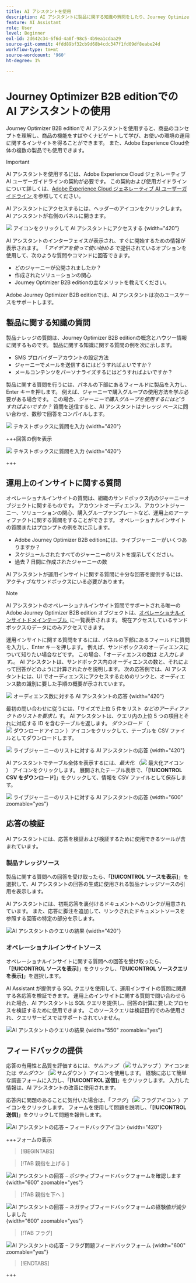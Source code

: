 ```yaml
---
title: AI アシスタントを使用
description: AI アシスタントに製品に関する知識の質問をしたり、Journey Optimizer B2B editionのジャーニー、オーディエンス、購買グループに関する運用上のインサイトを得たりします。
feature: AI Assistant
role: User
level: Beginner
exl-id: 2d642c34-6f6d-4a0f-98c5-4b9ea1cdaa29
source-git-commit: 4fdd89bf32cb9d68b4cdc347f1fd09df8eabe24d
workflow-type: tm+mt
source-wordcount: '960'
ht-degree: 1%

---
```


# Journey Optimizer B2B editionでの AI アシスタントの使用

Journey Optimizer B2B editionで AI アシスタントを使用すると、商品のコンセプトを理解し、商品の機能をすばやくナビゲートして学び、お使いの環境の運用に関するインサイトを得ることができます。 また、Adobe Experience Cloud全体の複数の製品でも使用できます。

>[!IMPORTANT]
>
>AI アシスタントを使用するには、Adobe Experience Cloud ジェネレーティブ AI ユーザーガイドラインの契約が必要です。 この契約および使用ガイドラインについて詳しくは、[Adobe Experience Cloud ジェネレーティブ AI ユーザーガイドライン &#x200B;](https://www.adobe.com/legal/licenses-terms/adobe-dx-gen-ai-user-guidelines.html) を参照してください。

AI アシスタントにアクセスするには、ヘッダーのアイコンをクリックします。 AI アシスタントが右側のパネルに開きます。

![&#x200B; アイコンをクリックして AI アシスタントにアクセスする &#x200B;](./assets/ai-assistant-icon-displayed.png){width="420"}

AI アシスタントのインターフェイスが表示され、すぐに開始するための情報が表示されます。 「_アイデアを使って使い始める_ で提供されているオプションを使用して、次のような質問やコマンドに回答できます。

* どのジャーニーが公開されましたか？
* 作成されたソリューションの関心
* Journey Optimizer B2B editionの主なメリットを教えてください。

Adobe Journey Optimizer B2B editionでは、AI アシスタントは次のユースケースをサポートします。

## 製品に関する知識の質問

製品ナレッジの質問は、Journey Optimizer B2B editionの概念とハウツー情報に関するものです。 製品に関する知識に関する質問の例を次に示します。

* SMS プロバイダーアカウントの設定方法
* ジャーニーでメールを送信するにはどうすればよいですか？
* メールコンテンツをパーソナライズするにはどうすればよいですか？

製品に関する質問を行うには、パネルの下部にあるフィールドに製品を入力し、Enter キーを押します。 例えば、ジャーニーで購入グループの使用方法を学ぶ必要がある場合です。 この場合、_ジャーニーで購入グループを使用するにはどうすればよいですか？_ 質問を送信すると、AI アシスタントはナレッジ ベースに問い合わせ、数秒で回答をコンパイルします。

![&#x200B; テキストボックスに質問を入力 &#x200B;](./assets/ai-assistant-ask-question.png){width="420"}

+++回答の例を表示

![&#x200B; テキストボックスに質問を入力 &#x200B;](./assets/ai-assistant-product-answer.png){width="420"}

+++

## 運用上のインサイトに関する質問

オペレーショナルインサイトの質問は、組織のサンドボックス内のジャーニーオブジェクトに関するものです。 アカウントオーディエンス、アカウントジャーニー、ソリューションの関心、購入グループテンプレートなど、運用上のアーティファクトに関する質問をすることができます。 オペレーショナルインサイトの質問またはプロンプトの例を次に示します。

* Adobe Journey Optimizer B2B editionには、ライブジャーニーがいくつありますか？
* スケジュールされたすべてのジャーニーのリストを提示してください。
* 過去 7 日間に作成されたジャーニーの数

AI アシスタントが運用インサイトに関する質問に十分な回答を提供するには、アクティブなサンドボックスにいる必要があります。

>[!NOTE]
>
>AI アシスタントのオペレーショナルインサイト質問でサポートされる唯一のAdobe Journey Optimizer B2B edition オブジェクトは、[&#x200B; オペレーショナルインサイトドメインテーブル &#x200B;](./ai-assistant-overview.md#operational-insights) に一覧表示されます。 現在アクセスしているサンドボックスのデータにのみアクセスできます。

運用インサイトに関する質問をするには、パネルの下部にあるフィールドに質問を入力し、Enter キーを押します。 例えば、サンドボックスのオーディエンスについて知りたい場合などです。 この場合、「オーディエンスの数は _と入力します。_。  AI アシスタントは、サンドボックス内のオーディエンスの数と、それによって回答がどのように計算されたかを説明します。 次の応答例では、AI アシスタントには、UI でオーディエンスにアクセスするためのリンクと、オーディエンス数の識別に要した手順の概要が示されています。

![&#x200B; オーディエンス数に対する AI アシスタントの応答 &#x200B;](./assets/ai-assistant-insights-answer.png){width="420"}

最初の問い合わせに従うには、「サイズで上位 5 件をリスト _などのアーティファクトのリストを要求し_ す。 AI アシスタントは、クエリ内の上位 5 つの項目とそれに対応する ID を含むテーブルを返します。 _ダウンロード_ （![&#x200B; ダウンロードアイコン &#x200B;](../assets/do-not-localize/icon-download.svg)）アイコンをクリックして、テーブルを CSV ファイルとしてダウンロードします。

![&#x200B; ライブジャーニーのリストに対する AI アシスタントの応答 &#x200B;](./assets/ai-assistant-artifacts-query.png){width="420"}

AI アシスタントでテーブル全体を表示するには、_最大化_ （![&#x200B; 最大化アイコン &#x200B;](../assets/do-not-localize/icon-maximize.svg)） アイコンをクリックします。 展開されたテーブル表示で、「**[!UICONTROL CSV をダウンロード]**」をクリックして、情報を CSV ファイルとして保存します。

![&#x200B; ライブジャーニーのリストに対する AI アシスタントの応答 &#x200B;](./assets/ai-assistant-artifacts-maximize.png){width="600" zoomable="yes"}

## 応答の検証

AI アシスタントには、応答を検証および検証するために使用できるツールが含まれています。

### 製品ナレッジソース

製品に関する質問への回答を受け取ったら、「**[!UICONTROL ソースを表示]**」を選択して、AI アシスタントの回答の生成に使用される製品ナレッジソースの引用を表示します。

AI アシスタントには、初期応答を裏付けるドキュメントへのリンクが用意されています。 また、応答に脚注を追加して、リンクされたドキュメントソースを参照する回答の特定の部分を示します。

![AI アシスタントのクエリの結果 &#x200B;](./assets/ai-assistant-product-answer-sources.png){width="420"}

### オペレーショナルインサイトソース

オペレーショナルインサイトに関する質問への回答を受け取ったら、「**[!UICONTROL ソースを表示]**」をクリックし、「**[!UICONTROL ソースクエリを表示]**」を選択します。

AI Assistant が提供する SQL クエリを使用して、運用インサイトの質問に関連する各応答を検証できます。 運用上のインサイトに関する質問で問い合わせられた場合、AI アシスタントは SQL クエリを提供し、回答の計算に要したプロセスを検証するために使用できます。 このソースクエリは検証目的でのみ使用され、クエリサービスではサポートされていません。

![AI アシスタントのクエリの結果 &#x200B;](./assets/ai-assistant-artifacts-query-source.png){width="550" zoomable="yes"}

## フィードバックの提供

応答の有用性と品質を評価するには、_サムアップ_ （![&#x200B; サムアップ &#x200B;](../assets/do-not-localize/icon-thumb-up.svg)）アイコンまたは _サムダウン_ （![&#x200B; サムダウン &#x200B;](../assets/do-not-localize/icon-thumb-down.svg)）アイコンを使用します。 経験に応じて簡単な調査フォームに入力し、「**[!UICONTROL 送信]**」をクリックします。 入力した情報は、AI アシスタントの改善に使用されます。

応答内に問題のあることに気付いた場合は、「_フラグ_」（![&#x200B; フラグアイコン &#x200B;](../assets/do-not-localize/icon-flag.svg)）アイコンをクリックします。 フォームを使用して問題を説明し、「**[!UICONTROL 送信]**」をクリックして問題を報告します。

![AI アシスタントの応答 – フィードバックアイコン &#x200B;](./assets/ai-assistant-response-feedback-icons.png){width="420"}

+++フォームの表示

>[!BEGINTABS]

>[!TAB  親指を上げる ]

![AI アシスタントの回答 – ポジティブフィードバックフォームを確認します &#x200B;](./assets/ai-assistant-response-feedback-positive-form.png){width="600" zoomable="yes"}

>[!TAB  親指を下へ ]

![AI アシスタントの回答 – ネガティブフィードバックフォームの経験値が減少しました &#x200B;](./assets/ai-assistant-response-feedback-negative-form.png){width="600" zoomable="yes"}

>[!TAB フラグ]

![AI アシスタントの応答 – フラグ問題フィードバックフォーム &#x200B;](./assets/ai-assistant-response-feedback-flagged-form.png){width="600" zoomable="yes"}

>[!ENDTABS]

+++
